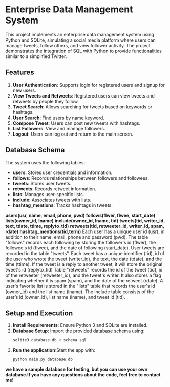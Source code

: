 # Enterprise Data Management System

This project implements an enterprise data management system using Python and SQLite, simulating a social media platform where users can manage tweets, follow others, and view follower activity. The project demonstrates the integration of SQL with Python to provide functionalities similar to a simplified Twitter.

## Features

1. **User Authentication**: Supports login for registered users and signup for new users.
2. **View Tweets and Retweets**: Registered users can view tweets and retweets by people they follow.
3. **Tweet Search**: Allows searching for tweets based on keywords or hashtags.
4. **User Search**: Find users by name keyword.
5. **Compose Tweet**: Users can post new tweets with hashtags.
6. **List Followers**: View and manage followers.
7. **Logout**: Users can log out and return to the main screen.

## Database Schema

The system uses the following tables:
- **users**: Stores user credentials and information.
- **follows**: Records relationships between followers and followees.
- **tweets**: Stores user tweets.
- **retweets**: Records retweet information.
- **lists**: Manages user-specific lists.
- **include**: Associates tweets with lists.
- **hashtag_mentions**: Tracks hashtags in tweets.


**users(usr, name, email, phone, pwd)**
**follows(flwer, flwee, start_date)**
**lists(owner_id, lname)**
**include(owner_id, lname, tid)**
**tweets(tid, writer_id, text, tdate, ttime, replyto_tid)**
**retweets(tid, retweeter_id, writer_id, spam, rdate)**
**hashtag_mentions(tid,term)**
Each user has a unique user id (usr), in addition to their name, email, phone and password (pwd).
The table "follows" records each following by storing the follower's id (flwer), the followee's id (flwee), and the date of following (start_date).
User tweets are recorded in the table "tweets". Each tweet has a unique identifier (tid), id of the user who wrote the tweet (writer_id), the text, the date (tdate), and the time (ttime). If the tweet is a reply to another tweet, it will store the original tweet's id (replyto_tid)
Table "retweets" records the id of the tweet (tid), id of the retweeter (retweeter_id), and the tweet's writer. It also stores a flag indicating whether it is spam (spam), and the date of the retweet (rdate).
A user's favorite list is stored in the "lists" table that records the user's id (owner_id) and the list name (lname). The include table consists of the user’s id (owner_id), list name (lname), and tweet id (tid). 

## Setup and Execution

1. **Install Requirements**: Ensure Python 3 and SQLite are installed.
2. **Database Setup**: Import the provided database schema using:
   ```sh
   sqlite3 database.db < schema.sql
3. **Run the application**:Start the app with:
   ```sh
   python main.py database.db
**we have a sample database for testing, but you can use your own database.If you have any questions about the code, feel free to contact me!**
